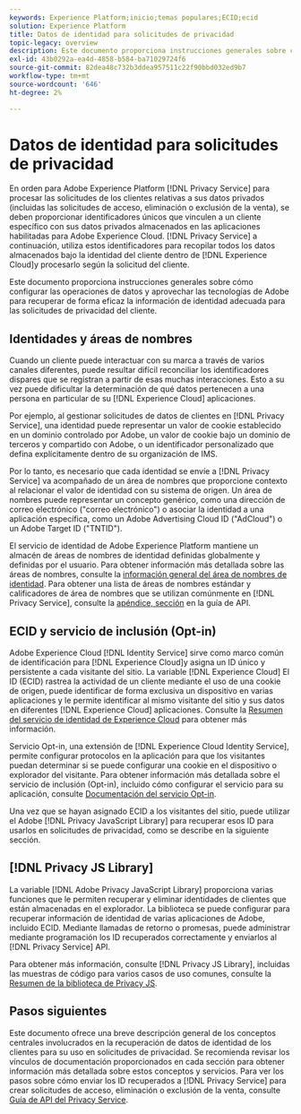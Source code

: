 ```yaml
---
keywords: Experience Platform;inicio;temas populares;ECID;ecid
solution: Experience Platform
title: Datos de identidad para solicitudes de privacidad
topic-legacy: overview
description: Este documento proporciona instrucciones generales sobre cómo configurar las operaciones de datos y aprovechar las tecnologías de Adobe para recuperar de forma eficaz la información de identidad adecuada para las solicitudes de privacidad del cliente.
exl-id: 43b0292a-ea4d-4858-b584-ba71029724f6
source-git-commit: 82dea48c732b3ddea957511c22f90bbd032ed9b7
workflow-type: tm+mt
source-wordcount: '646'
ht-degree: 2%

---
```


# Datos de identidad para solicitudes de privacidad

En orden para Adobe Experience Platform [!DNL Privacy Service] para procesar las solicitudes de los clientes relativas a sus datos privados (incluidas las solicitudes de acceso, eliminación o exclusión de la venta), se deben proporcionar identificadores únicos que vinculen a un cliente específico con sus datos privados almacenados en las aplicaciones habilitadas para Adobe Experience Cloud. [!DNL Privacy Service] a continuación, utiliza estos identificadores para recopilar todos los datos almacenados bajo la identidad del cliente dentro de [!DNL Experience Cloud]y procesarlo según la solicitud del cliente.

Este documento proporciona instrucciones generales sobre cómo configurar las operaciones de datos y aprovechar las tecnologías de Adobe para recuperar de forma eficaz la información de identidad adecuada para las solicitudes de privacidad del cliente.

## Identidades y áreas de nombres

Cuando un cliente puede interactuar con su marca a través de varios canales diferentes, puede resultar difícil reconciliar los identificadores dispares que se registran a partir de esas muchas interacciones. Esto a su vez puede dificultar la determinación de qué datos pertenecen a una persona en particular de su [!DNL Experience Cloud] aplicaciones.

Por ejemplo, al gestionar solicitudes de datos de clientes en [!DNL Privacy Service], una identidad puede representar un valor de cookie establecido en un dominio controlado por Adobe, un valor de cookie bajo un dominio de terceros y compartido con Adobe, o un identificador personalizado que defina explícitamente dentro de su organización de IMS.

Por lo tanto, es necesario que cada identidad se envíe a [!DNL Privacy Service] va acompañado de un área de nombres que proporcione contexto al relacionar el valor de identidad con su sistema de origen. Un área de nombres puede representar un concepto genérico, como una dirección de correo electrónico (&quot;correo electrónico&quot;) o asociar la identidad a una aplicación específica, como un Adobe Advertising Cloud ID (&quot;AdCloud&quot;) o un Adobe Target ID (&quot;TNTID&quot;).

El servicio de identidad de Adobe Experience Platform mantiene un almacén de áreas de nombres de identidad definidas globalmente y definidas por el usuario. Para obtener información más detallada sobre las áreas de nombres, consulte la [información general del área de nombres de identidad](../identity-service/namespaces.md). Para obtener una lista de áreas de nombres estándar y calificadores de área de nombres que se utilizan comúnmente en [!DNL Privacy Service], consulte la [apéndice, sección](api/appendix.md) en la guía de API.

## ECID y servicio de inclusión (Opt-in)

Adobe Experience Cloud [!DNL Identity Service] sirve como marco común de identificación para [!DNL Experience Cloud]y asigna un ID único y persistente a cada visitante del sitio. La variable [!DNL Experience Cloud] El ID (ECID) rastrea la actividad de un cliente mediante el uso de una cookie de origen, puede identificar de forma exclusiva un dispositivo en varias aplicaciones y le permite identificar al mismo visitante del sitio y sus datos en diferentes [!DNL Experience Cloud] aplicaciones. Consulte la [Resumen del servicio de identidad de Experience Cloud](https://experienceleague.adobe.com/docs/id-service/using/intro/overview.html?lang=es) para obtener más información.

Servicio Opt-in, una extensión de [!DNL Experience Cloud Identity Service], permite configurar protocolos en la aplicación para que los visitantes puedan determinar si se puede configurar una cookie en el dispositivo o explorador del visitante. Para obtener información más detallada sobre el servicio de inclusión (Opt-in), incluido cómo configurar el servicio para su aplicación, consulte [Documentación del servicio Opt-in](https://experienceleague.adobe.com/docs/id-service/using/implementation/opt-in-service/optin-overview.html?lang=es).

Una vez que se hayan asignado ECID a los visitantes del sitio, puede utilizar el Adobe [!DNL Privacy JavaScript Library] para recuperar esos ID para usarlos en solicitudes de privacidad, como se describe en la siguiente sección.

## [!DNL Privacy JS Library]

La variable [!DNL Adobe Privacy JavaScript Library] proporciona varias funciones que le permiten recuperar y eliminar identidades de clientes que están almacenadas en el explorador. La biblioteca se puede configurar para recuperar información de identidad de varias aplicaciones de Adobe, incluido ECID. Mediante llamadas de retorno o promesas, puede administrar mediante programación los ID recuperados correctamente y enviarlos al [!DNL Privacy Service] API.

Para obtener más información, consulte [!DNL Privacy JS Library], incluidas las muestras de código para varios casos de uso comunes, consulte la [Resumen de la biblioteca de Privacy JS](js-library.md).

## Pasos siguientes

Este documento ofrece una breve descripción general de los conceptos centrales involucrados en la recuperación de datos de identidad de los clientes para su uso en solicitudes de privacidad. Se recomienda revisar los vínculos de documentación proporcionados en cada sección para obtener información más detallada sobre estos conceptos y servicios. Para ver los pasos sobre cómo enviar los ID recuperados a [!DNL Privacy Service] para crear solicitudes de acceso, eliminación o exclusión de la venta, consulte [Guía de API del Privacy Service](api/overview.md).
